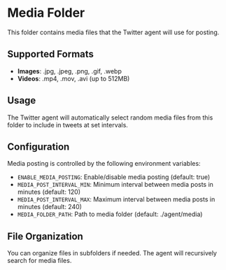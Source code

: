 # Media Folder

This folder contains media files that the Twitter agent will use for posting.

## Supported Formats

- **Images**: .jpg, .jpeg, .png, .gif, .webp
- **Videos**: .mp4, .mov, .avi (up to 512MB)

## Usage

The Twitter agent will automatically select random media files from this folder to include in tweets at set intervals.

## Configuration

Media posting is controlled by the following environment variables:

- `ENABLE_MEDIA_POSTING`: Enable/disable media posting (default: true)
- `MEDIA_POST_INTERVAL_MIN`: Minimum interval between media posts in minutes (default: 120)
- `MEDIA_POST_INTERVAL_MAX`: Maximum interval between media posts in minutes (default: 240)
- `MEDIA_FOLDER_PATH`: Path to media folder (default: ./agent/media)

## File Organization

You can organize files in subfolders if needed. The agent will recursively search for media files.

